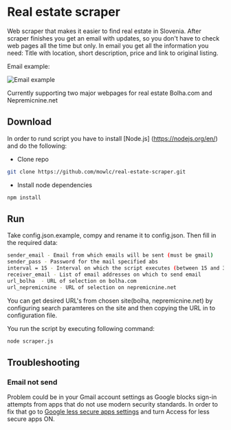 # Real estate scraper
Web scraper that makes it easier to find real estate in Slovenia. After scraper finishes you get an email with updates, so you don't have to check web pages all the time but only. In email you get all the information you need: Title with location, short description, price and link to original listing.

Email example:

![Email example](http://shrani.si/f/2Z/oj/4hrdFzjY/2017-03-149-28-47.png)

Currently supporting two major webpages for real estate Bolha.com and Nepremicnine.net

## Download
In order to rund script you have to install [Node.js] (https://nodejs.org/en/) and do the following:
* Clone repo
```bash
git clone https://github.com/mowlc/real-estate-scraper.git
```
* Install node dependencies
```bash
npm install
```

## Run
Take config.json.example, compy and rename it to config.json. Then fill in the required data:
```bash
sender_email - Email from which emails will be sent (must be gmail)
sender_pass - Password for the mail specified abs
interval = 15 - Interval on which the script executes (between 15 and 30 minutes is optimal)
receiver_email - List of email addresses on which to send email
url_bolha  - URL of selection on bolha.com				
url_nepremicnine - URL of selection on nepremicnine.net				
```
You can get desired URL's from chosen site(bolha, nepremicnine.net) by configuring search paramteres on the site and then copying the URL in to configuration file.

You run the script by executing following command:
```bash
node scraper.js
```

## Troubleshooting
### Email not send
Problem could be in your Gmail account settings as Google blocks sign-in attempts from apps that do not use modern security standards. In order to fix that go to [Google less secure apps settings](https://www.google.com/settings/security/lesssecureapps) and turn Access for less secure apps ON.
